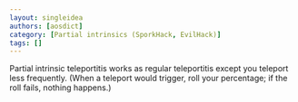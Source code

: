 ```yaml
---
layout: singleidea
authors: [aosdict]
category: [Partial intrinsics (SporkHack, EvilHack)]
tags: []
---
```

Partial intrinsic teleportitis works as regular teleportitis except you teleport less frequently. (When a teleport would trigger, roll your percentage; if the roll fails, nothing happens.)

